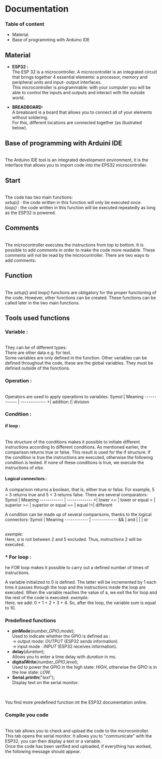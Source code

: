 # Documentation

### Table of content
* Material
* Base of programming with Arduino IDE 

## Material

* **ESP32 :**
<br>The ESP 32 is a microcontroller. A microcontroller is an integrated circuit that brings together 4 essential elements: a processor, memory and peripheral units and input-
output interfaces.
<br>This microcontroller is programmable: with your computer you will be able to control the inputs and outputs and interact with the outside world.

* **BREADBOARD:**
<br>A breaboard is a board that allows you to connect all of your elements without soldering.
<br>For this, different locations are connected together (as illustrated below).

## Base of programming with Arduini IDE 
<br>The Arduino IDE tool is an integrated development environment, it is the interface that allows you to import code into the EPS32 microcontroller.

## Start
<br>The code has two main functions: 
<br> *setup()* : the code written in this function will only be executed once.
<br> *loop()* : the code written in this function will be executed repeatedly as long as the ESP32 is powered.

## Comments 
<br> The microcontroller executes the instructions from top to bottom. It is possible to add comments in order to make the code more readable. These comments will not be read by 
the microcontroller. There are two ways to add comments:

## Function 
<br>The *setup()* and *loop()* functions are obligatory for the proper functioning of the code. However, other functions can be created. These functions can be called later in 
the two main functions.

## Tools used functions
### Variable : 
<br>They can be of different types:
<br>There are other data e.g. for text.
<br> Some variables are only defined in the function. Other variables can be defined throughout the code, these are the global variables. They must be defined outside of the functions.

### Operation : 
<br>Operators are used to apply operations to variables.
Symol | Meaning
------------ | -------------
+| addition
/| division

### Condition :
#### if loop : 
<br>The structure of the conditions makes it possible to initiate different instructions according to different conditions. As mentioned earlier, the comparison returns true or 
false. This result is used for the if structure.
If the condition is true the instructions are executed, otherwise the following condition is tested. If none of these conditions is true, we execute the instructions of *else*.

#### Logical connectors :

A comparison returns a boolean, that is, either true or false.
For example, 5 > 3 returns true and 5 < 3 returns false.
There are several comparators:
Symol | Meaning
------------ | -------------
<| lower
<= | lower or equal
\> | superior
\>= | superior or equal
 == | equal
!=| different 

A condition can be made up of several comparisons, thanks to the logical connectors:
Symol | Meaning
------------ | -------------
 && | and
 &#124; &#124; | or

<br>*exemple:* 
<br> Here, *a* is not between 2 and 5 excluded. Thus, instructions 2 will be executed.

### * For loop : 
he FOR loop makes it possible to carry out a defined number of times of instructions.

A variable initialized to 0 is defined. The latter will be incremented by 1 each time it passes through the loop and the instructions inside the loop are executed. When the variable reaches the value of a, we exit the for loop and the rest of the code is executed.
*exemple:*
<br>Here, we add: 0 + 1 + 2 + 3 + 4. So, after the loop, the variable sum is equal to 10.

### Predefined functions
- **pinMode**(*number_GPIO*,*mode*);
<br> Used to indicate whether the GPIO is defined as : 
<br> -> output mode: *OUTPUT* (ESP32 sends information) 
<br> -> input mode : *INPUT* (ESP32 receives information).
- **delay**(*duration*);
<br>Allows you to enter a time delay with *duration* in ms.
- **digitalWrite**(*number_GPIO*,*level*);
<br> Used to power the GPIO in the high state: *HIGH*, otherwise the GPIO is in the low state: *LOW*.
- **Serial.println**("*text*");
<br>Display text on the serial monitor.
<br>
<br>You find more predefined function int the ESP32 documentation online. 

### Compile you code 
<br>This tab allows you to check and upload the code to the microcontroller.
<br>This tab opens the serial monitor. It allows you to "communicate" with the ESP32, you can then display a text or a variable.
<br>Once the code has been verified and uploaded, if everything has worked, the following message should appear.
